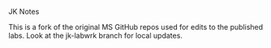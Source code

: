 JK Notes

This is a fork of the original MS GitHub repos used for edits to the published labs. Look at the jk-labwrk branch for local updates.